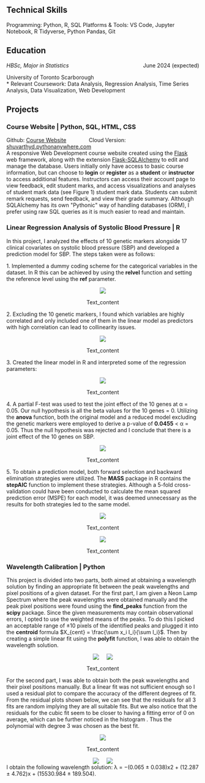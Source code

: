 ## Technical Skills
Programming: Python, R, SQL
Platforms & Tools: VS Code, Jupyter Notebook, R Tidyverse, Python Pandas, Git

## Education 
<div style="overflow: hidden;">
    <div style="float: left;"><em>HBSc, Major in Statistics</em></div>
    <div style="float: right;">June 2024 (expected)</div>
</div>
<p>University of Toronto Scarborough<br>
* Relevant Coursework: Data Analysis, Regression Analysis, Time Series Analysis, Data Visualization, Web Development</p>

## Projects
### Course Website | Python, SQL, HTML, CSS
Github: [Course Website](https://github.com/ShuvarthyD/Course_Website) &nbsp; &nbsp; &nbsp; &nbsp; &nbsp; &nbsp; &nbsp; Cloud Version: [shuvarthyd.pythonanywhere.com](https://shuvarthyd.pythonanywhere.com/)
<br>
A responsive Web Development course website created using the [Flask](https://flask.palletsprojects.com/en/3.0.x/) web framework, along with the extension [Flask-SQLAlchemy](https://flask-sqlalchemy.palletsprojects.com/en/3.1.x/) to edit and manage the database. Users initially only have access to basic course information, but can choose to **login** or **register** as a **student** or **instructor** to access additional features. Instructors can access their account page to view feedback, edit student marks, and access visualizations and analyses of student mark data (see Figure 1) student mark data. Students can submit remark requests, send feedback, and view their grade summary. Although SQLAlchemy has its own "Pythonic" way of handling databases (ORM), I prefer using raw SQL queries as it is much easier to read and maintain.

### Linear Regression Analysis of Systolic Blood Pressure | R
In this project, I analyzed the effects of 10 genetic markers alongside 17 clinical covariates on systolic blood pressure (SBP) and developed a prediction model for SBP. The steps taken were as follows:
<p align="center">
</p>
1. Implemented a dummy coding scheme for the categorical variables in the dataset. In R this can be achieved by using the <b>relvel</b> function and setting the reference level using the <b>ref</b> parameter.
<p align="center">
  <img src="http://some_place.com/image.png" />
</p>
<p style="text-align: center;">Text_content</p>
2. Excluding the 10 genetic markers, I found which variables are highly correlated and only included one of them in the linear model as predictors with high correlation can lead to collinearity issues.
<p align="center">
  <img src="http://some_place.com/image.png" />
</p>
<p style="text-align: center;">Text_content</p>
3. Created the linear model in R and interpreted some of the regression parameters:
<p align="center">
  <img src="http://some_place.com/image.png" />
</p>
<p style="text-align: center;">Text_content</p>
4. A partial F-test was used to test the joint effect of the 10 genes at α = 0.05. Our null hypothesis is all the beta values for the 10 genes = 0. Utilizing  the <b>anova</b> function, both the original model and a reduced model excluding the genetic markers were employed to derive a p-value of <b>0.0455</b> < α = 0.05. Thus the null hypothesis was rejected and I conclude that there is a joint effect of the 10 genes on SBP.
<p align="center">
  <img src="http://some_place.com/image.png" />
</p>
<p style="text-align: center;">Text_content</p>
5. To obtain a prediction model, both forward selection and backward elimination strategies were utilized. The <b>MASS</b> package in R contains the <b>stepAIC</b> function to implement these strategies. Although a 5-fold cross-validation could have been conducted to calculate the mean squared prediction error (MSPE) for each model, it was deemed unnecessary as the results for both strategies led to the same model.
<p align="center">
  <img src="http://some_place.com/image.png" />
</p>
<p style="text-align: center;">Text_content</p>
<p align="center">
  <img src="http://some_place.com/image.png" />
</p>
<p style="text-align: center;">Text_content</p>

### Wavelength Calibration | Python
This project is divided into two parts, both aimed at obtaining a wavelength solution by finding an appropriate fit between the peak wavelengths and pixel positions of a given dataset. For the first part, I am given a Neon Lamp Spectrum where the peak wavelengths were obtained manually and the peak pixel positions were found using the <b>find_peaks</b> function from the <b>scipy</b> package. Since the given measurements may contain observational errors, I opted to use the weighted means of the peaks. To do this I picked an acceptable range of &pm;10 pixels of the identified peaks and plugged it into the <b>centroid</b> formula $X_{cent} = \frac{\sum x_i I_i}{\sum I_i}\$. Then by creating a simple linear fit using the <b>polyfit</b> function, I was able to obtain the wavelength solution.
<div style="display: flex; justify-content: center;">
  <div style="margin: 0 10px;">
    <img src="http://some_place.com/image1.png" />
  </div>
  <div style="margin: 0 10px;">
    <img src="http://some_place.com/image2.png" />
  </div>
</div>
<p style="text-align: center;">Text_content</p>
For the second part, I was able to obtain both the peak wavelengths and their pixel positions manually. But a linear fit was not sufficient enough so I used a residual plot to compare the accuracy of the different degrees of fit. From the residual plots shown below, we can see that the residuals for all 3 fits are random implying they are all suitable fits. But we also notice that the residuals for the cubic fit seem to be closer to having a fitting error of 0 on average, which can be further noticed in the histogram . Thus the polynomial with degree 3 was chosen as the best fit.
<p align="center">
  <img src="http://some_place.com/image.png" />
</p>
<p style="text-align: center;">Text_content</p>
<div style="display: flex; justify-content: center;">
  <div style="margin: 0 10px;">
    <img src="http://some_place.com/image1.png" />
  </div>
  <div style="margin: 0 10px;">
    <img src="http://some_place.com/image2.png" />
  </div>
</div>
I obtain the following wavelength solution: λ = −(0.065 ± 0.038)x2 + (12.287 ± 4.762)x + (15530.984 ± 189.504).
